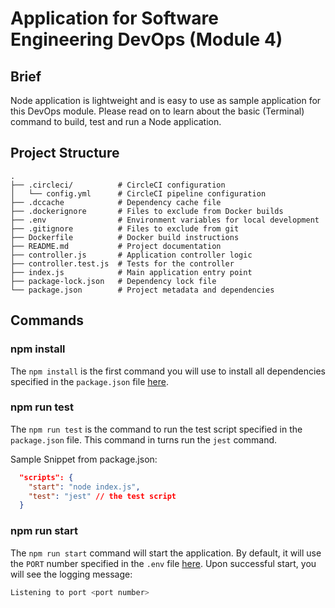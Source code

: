 # Application for Software Engineering DevOps (Module 4)


## Brief

Node application is lightweight and is easy to use as sample application for this DevOps module. Please read on to learn about the basic (Terminal) command to build, test and run a Node application.

## Project Structure

```
.
├── .circleci/          # CircleCI configuration
│   └── config.yml      # CircleCI pipeline configuration
├── .dccache            # Dependency cache file
├── .dockerignore       # Files to exclude from Docker builds
├── .env                # Environment variables for local development
├── .gitignore          # Files to exclude from git
├── Dockerfile          # Docker build instructions
├── README.md           # Project documentation
├── controller.js       # Application controller logic
├── controller.test.js  # Tests for the controller
├── index.js            # Main application entry point
├── package-lock.json   # Dependency lock file
└── package.json        # Project metadata and dependencies
```

## Commands

### npm install



The `npm install` is the first command you will use to install all dependencies specified in the `package.json` file [here](./package.json).

### npm run test

The `npm run test` is the command to run the test script specified in the `package.json` file. This command in turns run the `jest` command.

Sample Snippet from package.json:
```json
  "scripts": {
    "start": "node index.js",
    "test": "jest" // the test script
  }
```

### npm run start

The `npm run start` command will start the application. By default, it will use the `PORT` number specified in the `.env` file [here](./.env). Upon successful start, you will see the logging message:

```sh
Listening to port <port number>
```
